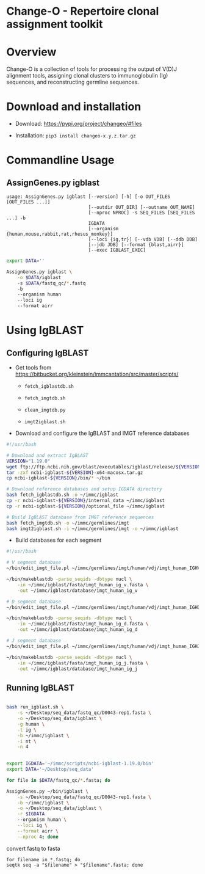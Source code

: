 Change-O - Repertoire clonal assignment toolkit
===============================================

# Overview

Change-O is a collection of tools for processing the output of V(D)J alignment tools, assigning clonal clusters to immunoglobulin (Ig) sequences, and reconstructing germline sequences.

# Download and installation

* Download: https://pypi.org/project/changeo/#files

* Installation: `pip3 install changeo-x.y.z.tar.gz`

# Commandline Usage

## AssignGenes.py igblast

```
usage: AssignGenes.py igblast [--version] [-h] [-o OUT_FILES [OUT_FILES ...]]
                              [--outdir OUT_DIR] [--outname OUT_NAME]
                              [--nproc NPROC] -s SEQ_FILES [SEQ_FILES ...] -b
                              IGDATA
                              [--organism {human,mouse,rabbit,rat,rhesus_monkey}]
                              [--loci {ig,tr}] [--vdb VDB] [--ddb DDB]
                              [--jdb JDB] [--format {blast,airr}]
                              [--exec IGBLAST_EXEC]
```

```bash
export DATA=''

AssignGenes.py igblast \
	-o $DATA/igblast
	-s $DATA/fastq_qc/*.fastq
	-b 
	--organism human
	--loci ig
	--format airr
```
	

# Using IgBLAST

## Configuring IgBLAST

* Get tools from https://bitbucket.org/kleinstein/immcantation/src/master/scripts/

	* `fetch_igblastdb.sh`

	* `fetch_imgtdb.sh`

	* `clean_imgtdb.py`

	* `imgt2igblast.sh`

* Download and configure the IgBLAST and IMGT reference databases

```bash
#!/usr/bash

# Download and extract IgBLAST
VERSION="1.19.0"
wget ftp://ftp.ncbi.nih.gov/blast/executables/igblast/release/${VERSION}/ncbi-igblast-${VERSION}-x64-macosx.tar.gz
tar -zxf ncbi-igblast-${VERSION}-x64-macosx.tar.gz
cp ncbi-igblast-${VERSION}/bin/* ~/bin

# Download reference databases and setup IGDATA directory
bash fetch_igblastdb.sh -o ~/immc/igblast
cp -r ncbi-igblast-${VERSION}/internal_data ~/immc/igblast
cp -r ncbi-igblast-${VERSION}/optional_file ~/immc/igblast

# Build IgBLAST database from IMGT reference sequences
bash fetch_imgtdb.sh -o ~/immc/germlines/imgt
bash imgt2igblast.sh -i ~/immc/germlines/imgt -o ~/immc/igblast
```

* Build databases for each segment

```bash
#!/usr/bash

# V segment database
~/bin/edit_imgt_file.pl ~/immc/germlines/imgt/human/vdj/imgt_human_IGHV.fasta > ~/immc/igblast/fasta/imgt_human_ig_v.fasta

~/bin/makeblastdb -parse_seqids -dbtype nucl \
    -in ~/immc/igblast/fasta/imgt_human_ig_v.fasta \
    -out ~/immc/igblast/database/imgt_human_ig_v

# D segment database
~/bin/edit_imgt_file.pl ~/immc/germlines/imgt/human/vdj/imgt_human_IGHD.fasta > ~/immc/igblast/fasta/imgt_human_ig_d.fasta

~/bin/makeblastdb -parse_seqids -dbtype nucl \
    -in ~/immc/igblast/fasta/imgt_human_ig_d.fasta \
    -out ~/immc/igblast/database/imgt_human_ig_d

# J segment database
~/bin/edit_imgt_file.pl ~/immc/germlines/imgt/human/vdj/imgt_human_IGHJ.fasta > ~/immc/igblast/fasta/imgt_human_ig_j.fasta

~/bin/makeblastdb -parse_seqids -dbtype nucl \
    -in ~/immc/igblast/fasta/imgt_human_ig_j.fasta \
    -out ~/immc/igblast/database/imgt_human_ig_j
```

## Running IgBLAST


```bash

bash run_igblast.sh \
	-s ~/Desktop/seq_data/fastq_qc/D0043-rep1.fasta \
	-o ~/Desktop/seq_data/igblast \
    -g human \
	-t ig \
	-b ~/immc/igblast \
	-i nt \
	-n 4
	
```

```bash
export IGDATA='~/immc/scripts/ncbi-igblast-1.19.0/bin'
export DATA='~/Desktop/seq_data'

for file in $DATA/fastq_qc/*.fasta; do

AssignGenes.py ~/bin/igblast \
	-s ~/Desktop/seq_data/fastq_qc/D0043-rep1.fasta \
	-b ~/immc/igblast \
	-o ~/Desktop/seq_data/igblast \
	-r $IGDATA
	--organism human \
	--loci ig \
	--format airr \
	--nproc 4; done
```

convert fastq to fasta

```
for filename in *.fastq; do
seqtk seq -a "$filename" > "$filename".fasta; done
```



















